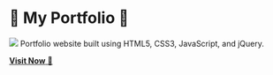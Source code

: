 # 🌟 My Portfolio  🌟
<a href="https://www.youtube.com/watch?v=dQw4w9WgXcQ"><img src="https://user-images.githubusercontent.com/73097560/115834477-dbab4500-a447-11eb-908a-139a6edaec5c.gif"></a>
Portfolio website built using HTML5, CSS3, JavaScript, and jQuery.

<a href="https://4ba977c8.portfolio-website-main-9wh.pages.dev/" target="_blank">**Visit Now** 🚀</a>




